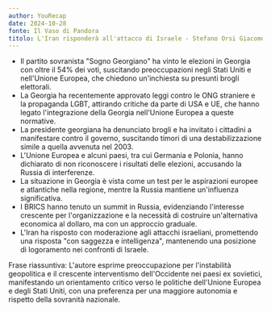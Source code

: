 ```yaml
---
author: YouRecap
date: 2024-10-28
fonte: Il Vaso di Pandora
titolo: L'Iran risponderà all'attacco di Israele - Stefano Orsi Giacomo Gabellini
---
```


- Il partito sovranista "Sogno Georgiano" ha vinto le elezioni in Georgia con oltre il 54% dei voti, suscitando preoccupazioni negli Stati Uniti e nell'Unione Europea, che chiedono un'inchiesta su presunti brogli elettorali.
- La Georgia ha recentemente approvato leggi contro le ONG straniere e la propaganda LGBT, attirando critiche da parte di USA e UE, che hanno legato l'integrazione della Georgia nell'Unione Europea a queste normative.
- La presidente georgiana ha denunciato brogli e ha invitato i cittadini a manifestare contro il governo, suscitando timori di una destabilizzazione simile a quella avvenuta nel 2003.
- L'Unione Europea e alcuni paesi, tra cui Germania e Polonia, hanno dichiarato di non riconoscere i risultati delle elezioni, accusando la Russia di interferenze.
- La situazione in Georgia è vista come un test per le aspirazioni europee e atlantiche nella regione, mentre la Russia mantiene un'influenza significativa.
- I BRICS hanno tenuto un summit in Russia, evidenziando l'interesse crescente per l'organizzazione e la necessità di costruire un'alternativa economica al dollaro, ma con un approccio graduale.
- L'Iran ha risposto con moderazione agli attacchi israeliani, promettendo una risposta "con saggezza e intelligenza", mantenendo una posizione di logoramento nei confronti di Israele.

Frase riassuntiva: L'autore esprime preoccupazione per l'instabilità geopolitica e il crescente interventismo dell'Occidente nei paesi ex sovietici, manifestando un orientamento critico verso le politiche dell'Unione Europea e degli Stati Uniti, con una preferenza per una maggiore autonomia e rispetto della sovranità nazionale.
